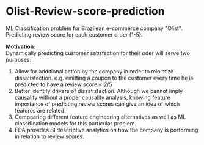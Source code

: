 # Olist-Review-score-prediction
ML Classification problem for Brazilean e-commerce company "Olist".  
Predicting review score for each customer order (1-5). 

__Motivation:__  
Dynamically predicting customer satisfaction for their oder will serve two purposes: 
1. Allow for additional action by the company in order to minimize dissatisfaction. e.g. emitting a coupon to the customer every time he is predicted to have a review score < 2/5
2. Better identify drivers of dissatisfaction. Although we cannot imply causality without a proper causality analysis, knowing feature importance of predicting review scores can give an idea of which features are related.
4. Compaaring different feature engineering alternatives as well as ML classification models for this particular problem.
5. EDA provides BI descriptive analytics on how the company is performing in relation to review scores.


